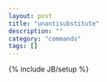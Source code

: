 ```yaml
---
layout: post
title: "unantisubstitute"
description: ""
category: "commands"
tags: []
---
```

{% include JB/setup %}

